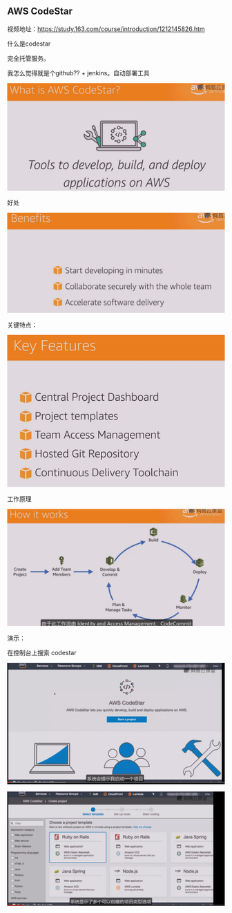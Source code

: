 ## AWS CodeStar

视频地址：https://study.163.com/course/introduction/1212145826.htm

什么是codestar



完全托管服务。

我怎么觉得就是个github?? + jenkins。自动部署工具



![image-20211212144749517](../_assets/AWS/AWS%20CodeStar/image-20211212144749517.png)

好处

![image-20211212144834195](../_assets/AWS/AWS%20CodeStar/image-20211212144834195.png)



关键特点：

![image-20211212144932663](../_assets/AWS/AWS%20CodeStar/image-20211212144932663.png)

工作原理

![image-20211212145054813](../_assets/AWS/AWS%20CodeStar/image-20211212145054813-16392922976851.png)





演示：

在控制台上搜索 codestar

![image-20211212145151601](../_assets/AWS/AWS%20CodeStar/image-20211212145151601-16392922989992.png)

![image-20211212145158112](../_assets/AWS/AWS%20CodeStar/image-20211212145158112-16392923013833.png)



